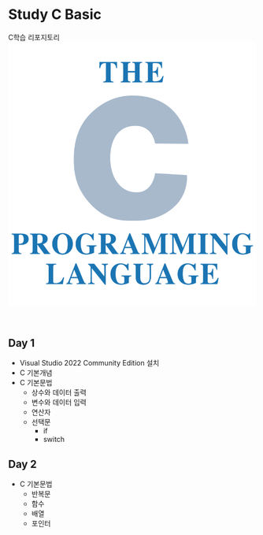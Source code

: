 # Study C Basic
C학습 리포지토리
![CLogo](https://raw.githubusercontent.com/sshyun9/StudyC-Kasan/main/images/KakaoTalk_20220616_173700340.png)

<br/>

## Day 1
- Visual Studio 2022 Community Edition 설치
- C 기본개념
- C 기본문법
  - 상수와 데이터 출력
  - 변수와 데이터 입력
  - 연산자
  - 선택문
    - if
    - switch

## Day 2
- C 기본문법
  - 반복문
  - 함수
  - 배열
  - 포인터

